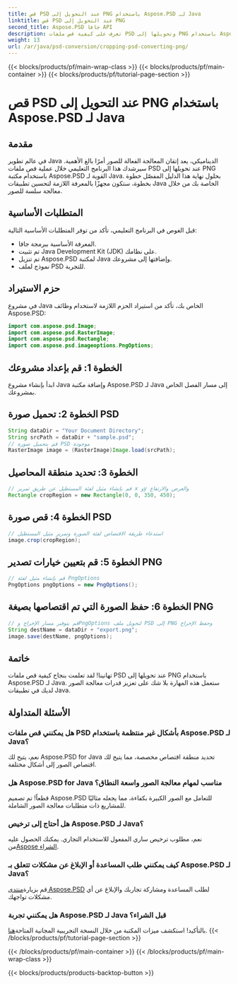 ```yaml
---
title: قص PSD عند التحويل إلى PNG باستخدام Aspose.PSD لـ Java
linktitle: قص PSD عند التحويل إلى PNG
second_title: Aspose.PSD جافا API
description: تعرف على كيفية قص ملفات PSD وتحويلها إلى PNG باستخدام Aspose.PSD لـ Java. قم بتحسين تطبيقات Java الخاصة بك من خلال معالجة الصور بكفاءة.
weight: 13
url: /ar/java/psd-conversion/cropping-psd-converting-png/
---
```


{{< blocks/products/pf/main-wrap-class >}}
{{< blocks/products/pf/main-container >}}
{{< blocks/products/pf/tutorial-page-section >}}

# قص PSD عند التحويل إلى PNG باستخدام Aspose.PSD لـ Java

## مقدمة
في عالم تطوير Java الديناميكي، يعد إتقان المعالجة الفعالة للصور أمرًا بالغ الأهمية. سيرشدك هذا البرنامج التعليمي خلال عملية قص ملفات PSD عند تحويلها إلى PNG باستخدام مكتبة Aspose.PSD القوية لـ Java. بحلول نهاية هذا الدليل المفصّل خطوة بخطوة، ستكون مجهزًا بالمعرفة اللازمة لتحسين تطبيقات Java الخاصة بك من خلال معالجة سلسة للصور.
## المتطلبات الأساسية
قبل الغوص في البرنامج التعليمي، تأكد من توفر المتطلبات الأساسية التالية:
- المعرفة الأساسية ببرمجة جافا.
- تم تثبيت Java Development Kit (JDK) على نظامك.
- تم تنزيل Aspose.PSD لمكتبة Java وإضافتها إلى مشروعك.
- نموذج لملف PSD للتجربة.
## حزم الاستيراد
في مشروع Java الخاص بك، تأكد من استيراد الحزم اللازمة لاستخدام وظائف Aspose.PSD:
```java
import com.aspose.psd.Image;
import com.aspose.psd.RasterImage;
import com.aspose.psd.Rectangle;
import com.aspose.psd.imageoptions.PngOptions;
```
## الخطوة 1: قم بإعداد مشروعك
ابدأ بإنشاء مشروع Java وإضافة مكتبة Aspose.PSD لـ Java إلى مسار الفصل الخاص بمشروعك.
## الخطوة 2: تحميل صورة PSD
```java
String dataDir = "Your Document Directory";
String srcPath = dataDir + "sample.psd";
// قم بتحميل صورة PSD موجودة
RasterImage image = (RasterImage)Image.load(srcPath);
```
## الخطوة 3: تحديد منطقة المحاصيل
```java
// قم بإنشاء مثيل لفئة المستطيل عن طريق تمرير x وy والعرض والارتفاع
Rectangle cropRegion = new Rectangle(0, 0, 350, 450);
```
## الخطوة 4: قص صورة PSD
```java
// استدعاء طريقة الاقتصاص لفئة الصورة وتمرير مثيل المستطيل
image.crop(cropRegion);
```
## الخطوة 5: قم بتعيين خيارات تصدير PNG
```java
// قم بإنشاء مثيل لفئة PngOptions
PngOptions pngOptions = new PngOptions();
```
## الخطوة 6: حفظ الصورة التي تم اقتصاصها بصيغة PNG
```java
// قم بتوفير مسار الإخراج وPngOptions لتحويل ملف PSD إلى PNG وحفظ الإخراج
String destName = dataDir + "export.png";
image.save(destName, pngOptions);
```
## خاتمة
تهانينا! لقد تعلمت بنجاح كيفية قص ملفات PSD عند تحويلها إلى PNG باستخدام Aspose.PSD لـ Java. ستعمل هذه المهارة بلا شك على تعزيز قدرات معالجة الصور لديك في تطبيقات Java.
## الأسئلة المتداولة
### هل يمكنني قص ملفات PSD بأشكال غير منتظمة باستخدام Aspose.PSD لـ Java؟
نعم، يتيح لك Aspose.PSD for Java تحديد منطقة اقتصاص مخصصة، مما يتيح لك اقتصاص الصور إلى أشكال مختلفة.
### هل Aspose.PSD for Java مناسب لمهام معالجة الصور واسعة النطاق؟
قطعاً! تم تصميم Aspose.PSD للتعامل مع الصور الكبيرة بكفاءة، مما يجعله مثاليًا للمشاريع ذات متطلبات معالجة الصور الشاملة.
### هل أحتاج إلى ترخيص Aspose.PSD لـ Java؟
 نعم، مطلوب ترخيص ساري المفعول للاستخدام التجاري. يمكنك الحصول عليه من[Aspose الشراء](https://purchase.aspose.com/buy).
### كيف يمكنني طلب المساعدة أو الإبلاغ عن مشكلات تتعلق بـ Aspose.PSD لـ Java؟
 قم بزيارة[منتدى Aspose.PSD](https://forum.aspose.com/c/psd/34) لطلب المساعدة ومشاركة تجاربك والإبلاغ عن أي مشكلات تواجهك.
### هل يمكنني تجربة Aspose.PSD لـ Java قبل الشراء؟
 بالتأكيد! استكشف ميزات المكتبة من خلال النسخة التجريبية المجانية المتاحة[هنا](https://releases.aspose.com/).
{{< /blocks/products/pf/tutorial-page-section >}}

{{< /blocks/products/pf/main-container >}}
{{< /blocks/products/pf/main-wrap-class >}}

{{< blocks/products/products-backtop-button >}}
